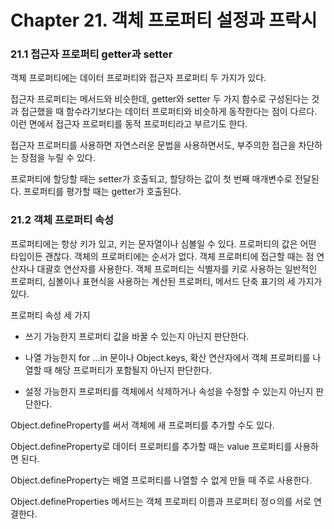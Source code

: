 # Chapter 21. 객체 프로퍼티 설정과 프락시

### 21.1 접근자 프로퍼티 getter과 setter

객체 프로퍼티에는 데이터 프로퍼티와 접근자 프로퍼티 두 가지가 있다.

접근자 프로퍼티는 메서드와 비슷한데, getter와 setter 두 가지 함수로 구성된다는 것과 접근했을 때 함수라기보다는 데이터 프로퍼티와 비슷하게 동작한다는 점이 다르다.
이런 면에서 접근자 프로퍼티를 동적 프로퍼티라고 부르기도 한다.

접근자 프로퍼티를 사용하면 자연스러운 문법을 사용하면서도, 부주의한 접근을 차단하는 장점을 누릴 수 있다.

프로퍼티에 할당할 때는 setter가 호출되고, 할당하는 값이 첫 번째 매개변수로 전달된다.
프로퍼티를 평가할 때는 getter가 호출된다.

### 21.2 객체 프로퍼티 속성

프로퍼티에는 항상 키가 있고, 키는 문자열이나 심볼일 수 있다.
프로퍼티의 값은 어떤 타입이든 괜찮다.
객체의 프로퍼티에는 순서가 없다.
객체 프로퍼티에 접근할 때는 점 연산자나 대괄호 연산자를 사용한다.
객체 프로퍼티는 식별자를 키로 사용하는 일반적인 프로퍼티, 심볼이나 표현식을 사용하는 계산된 프로퍼티, 메서드 단축 표기의 세 가지가 있다.

프로퍼티 속성 세 가지

- 쓰기 가능한지
  프로퍼티 값을 바꿀 수 있는지 아닌지 판단한다.

- 나열 가능한지
  for ...in 문이나 Object.keys, 확산 연산자에서 객체 프로퍼티를 나열할 때 해당 프로퍼티가 포함될지 아닌지 판단한다.

- 설정 가능한지
  프로퍼티를 객체에서 삭제하거나 속성을 수정할 수 있는지 아닌지 판단한다.

Object.defineProperty를 써서 객체에 새 프로퍼티를 추가할 수도 있다.

Object.defineProperty로 데이터 프로퍼티를 추가할 때는 value 프로퍼티를 사용하면 된다.

Object.defineProperty는 배열 프로퍼티를 나열할 수 없게 만들 때 주로 사용한다.

Object.defineProperties 메서드는 객체 프로퍼티 이름과 프로퍼티 정ㅇ의를 서로 연결한다.
